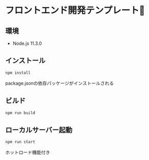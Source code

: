 # フロントエンド開発テンプレート👻
## 環境
- Node.js 11.3.0

## インストール
```sh
npm install
```
package.jsonの依存パッケージがインストールされる

## ビルド
```sh
npm run build
```

## ローカルサーバー起動
```sh
npm run start
```
ホットロード機能付き